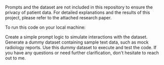 Prompts and the dataset are not included in this repository to ensure the privacy of patient data. For detailed explanations and the results of this project, please refer to the attached research paper.

To run this code on your local machine:

Create a simple prompt logic to simulate interactions with the dataset.
Generate a dummy dataset containing sample text data, such as mock radiology reports.
Use this dummy dataset to execute and test the code.
If you have any questions or need further clarification, don't hesitate to reach out to me.
